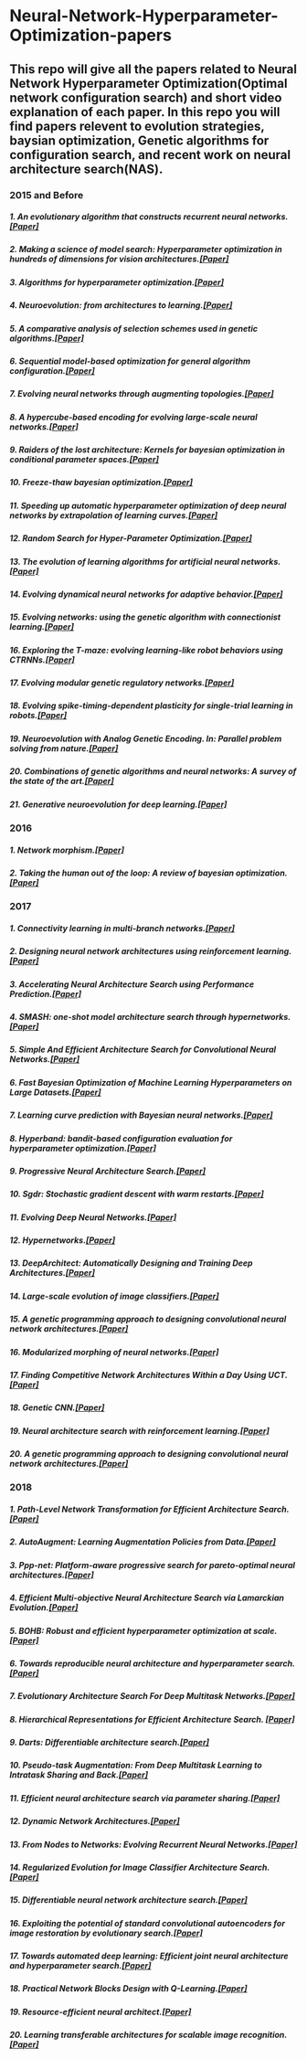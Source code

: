 # Neural-Network-Hyperparameter-Optimization-papers
## This repo will give all the papers related to Neural Network Hyperparameter Optimization(Optimal network configuration search) and short video explanation of each paper. In this repo you will find papers relevent to evolution strategies, baysian optimization, Genetic algorithms for configuration search, and recent work on neural architecture search(NAS). 

### 2015 and Before
##### 1. An evolutionary algorithm that constructs recurrent neural networks.[\[Paper\]](https://ieeexplore.ieee.org/document/265960/)
##### 2. Making a science of model search: Hyperparameter optimization in hundreds of dimensions for vision architectures.[\[Paper\]]()
##### 3. Algorithms for hyperparameter optimization.[\[Paper\]]()
##### 4. Neuroevolution: from architectures to learning.[\[Paper\]]()
##### 5. A comparative analysis of selection schemes used in genetic algorithms.[\[Paper\]]()
##### 6. Sequential model-based optimization for general algorithm configuration.[\[Paper\]]()
##### 7. Evolving neural networks through augmenting topologies.[\[Paper\]]()
##### 8. A hypercube-based encoding for evolving large-scale neural networks.[\[Paper\]]()
##### 9. Raiders of the lost architecture: Kernels for bayesian optimization in conditional parameter spaces.[\[Paper\]]()
##### 10. Freeze-thaw bayesian optimization.[\[Paper\]]()
##### 11. Speeding up automatic hyperparameter optimization of deep neural networks by extrapolation of learning curves.[\[Paper\]]()
##### 12. Random Search for Hyper-Parameter Optimization.[\[Paper\]]()
##### 13. The evolution of learning algorithms for artificial neural networks.[\[Paper\]]()
##### 14. Evolving dynamical neural networks for adaptive behavior.[\[Paper\]]()
##### 15. Evolving networks: using the genetic algorithm with connectionist learning.[\[Paper\]]()
##### 16. Exploring the T-maze: evolving learning-like robot behaviors using CTRNNs.[\[Paper\]]()
##### 17. Evolving modular genetic regulatory networks.[\[Paper\]]()
##### 18. Evolving spike-timing-dependent plasticity for single-trial learning in robots.[\[Paper\]]()
##### 19. Neuroevolution with Analog Genetic Encoding. In: Parallel problem solving from nature.[\[Paper\]]()
##### 20. Combinations of genetic algorithms and neural networks: A survey of the state of the art.[\[Paper\]]()
##### 21. Generative neuroevolution for deep learning.[\[Paper\]]()

### 2016
##### 1. Network morphism.[\[Paper\]]()
##### 2. Taking the human out of the loop: A review of bayesian optimization.[\[Paper\]]()

### 2017 
##### 1. Connectivity learning in multi-branch networks.[\[Paper\]]()
##### 2. Designing neural network architectures using reinforcement learning.[\[Paper\]]()
##### 3. Accelerating Neural Architecture Search using Performance Prediction.[\[Paper\]]()
##### 4. SMASH: one-shot model architecture search through hypernetworks.[\[Paper\]]()
##### 5. Simple And Efficient Architecture Search for Convolutional Neural Networks.[\[Paper\]]()
##### 6. Fast Bayesian Optimization of Machine Learning Hyperparameters on Large Datasets.[\[Paper\]]()
##### 7. Learning curve prediction with Bayesian neural networks.[\[Paper\]]()
##### 8. Hyperband: bandit-based configuration evaluation for hyperparameter optimization.[\[Paper\]]() 
##### 9. Progressive Neural Architecture Search.[\[Paper\]]()
##### 10. Sgdr: Stochastic gradient descent with warm restarts.[\[Paper\]]()
##### 11. Evolving Deep Neural Networks.[\[Paper\]]()
##### 12. Hypernetworks.[\[Paper\]]()
##### 13. DeepArchitect: Automatically Designing and Training Deep Architectures.[\[Paper\]]()
##### 14. Large-scale evolution of image classifiers.[\[Paper\]]()
##### 15. A genetic programming approach to designing convolutional neural network architectures.[\[Paper\]]()
##### 16. Modularized morphing of neural networks.[\[Paper\]]()
##### 17. Finding Competitive Network Architectures Within a Day Using UCT.[\[Paper\]]() 
##### 18. Genetic CNN.[\[Paper\]]()
##### 19. Neural architecture search with reinforcement learning.[\[Paper\]]()
##### 20. A genetic programming approach to designing convolutional neural network architectures.[\[Paper\]]()

### 2018
##### 1. Path-Level Network Transformation for Efficient Architecture Search.[\[Paper\]]()
##### 2. AutoAugment: Learning Augmentation Policies from Data.[\[Paper\]]()
##### 3. Ppp-net: Platform-aware progressive search for pareto-optimal neural architectures.[\[Paper\]]() 
##### 4. Efficient Multi-objective Neural Architecture Search via Lamarckian Evolution.[\[Paper\]]()
##### 5. BOHB: Robust and efficient hyperparameter optimization at scale.[\[Paper\]]()
##### 6. Towards reproducible neural architecture and hyperparameter search.[\[Paper\]]()
##### 7. Evolutionary Architecture Search For Deep Multitask Networks.[\[Paper\]]()
##### 8. Hierarchical Representations for Efficient Architecture Search. [\[Paper\]]()
##### 9. Darts: Differentiable architecture search.[\[Paper\]]()
##### 10. Pseudo-task Augmentation: From Deep Multitask Learning to Intratask Sharing and Back.[\[Paper\]]()
##### 11. Efficient neural architecture search via parameter sharing.[\[Paper\]]()
##### 12. Dynamic Network Architectures.[\[Paper\]]()
##### 13. From Nodes to Networks: Evolving Recurrent Neural Networks.[\[Paper\]]()
##### 14. Regularized Evolution for Image Classifier Architecture Search.[\[Paper\]]()
##### 15. Differentiable neural network architecture search.[\[Paper\]]()
##### 16. Exploiting the potential of standard convolutional autoencoders for image restoration by evolutionary search.[\[Paper\]]()
##### 17. Towards automated deep learning: Efficient joint neural architecture and hyperparameter search.[\[Paper\]]()
##### 18. Practical Network Blocks Design with Q-Learning.[\[Paper\]]()
##### 19. Resource-efficient neural architect.[\[Paper\]]()
##### 20. Learning transferable architectures for scalable image recognition.[\[Paper\]]()






